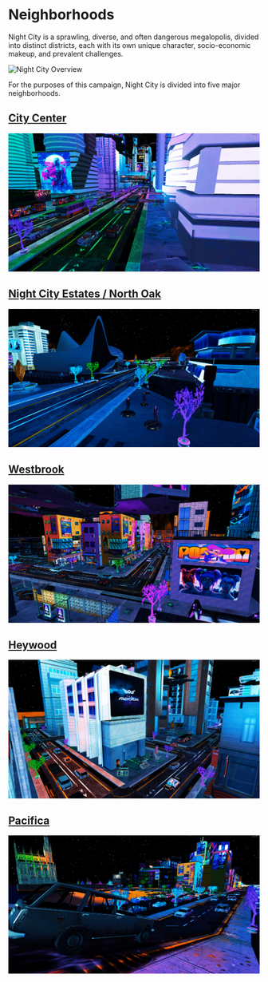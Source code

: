 # Neighborhoods

Night City is a sprawling, diverse, and often dangerous megalopolis, divided into distinct districts, each with its own unique character, socio-economic makeup, and prevalent challenges.

![Night City Overview](https://raw.githubusercontent.com/zer0db/cnc-lore/refs/heads/main/images/overworld.png)

For the purposes of this campaign, Night City is divided into five major neighborhoods.

## [City Center](/neighborhoods/city-center.md)

![City Center photo](https://raw.githubusercontent.com/zer0db/cnc-lore/refs/heads/main/images/city-center.png)

## [Night City Estates / North Oak](/neighborhoods/north-oak.md)

![Estates photo](https://raw.githubusercontent.com/zer0db/cnc-lore/refs/heads/main/images/estates.png)

## [Westbrook](/neighborhoods/westbrook.md)

![Westbrook photo](https://raw.githubusercontent.com/zer0db/cnc-lore/refs/heads/main/images/westbrook.png)

## [Heywood](/neighborhoods/heywood.md)

![Heywood photo](https://raw.githubusercontent.com/zer0db/cnc-lore/refs/heads/main/images/heywood.png)

## [Pacifica](/neighborhoods/pacifica.md)

![Pacifica photo](https://raw.githubusercontent.com/zer0db/cnc-lore/refs/heads/main/images/pacifica.png)

